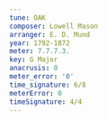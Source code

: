 ```yaml
---
tune: OAK
composer: Lowell Mason
arranger: E. D. Mund
year: 1792-1872
meter: 7.7.7.3.
key: G Major
anacrusis: 0
meter_error: '0'
time_signature: 6/8
meterError: 0
timeSignature: 4/4
---
```


